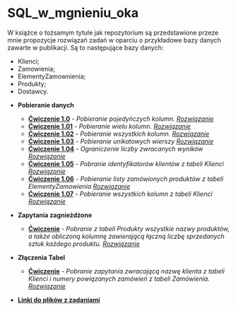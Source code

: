 # SQL_w_mgnieniu_oka

W książce o tożsamym tytule jak repozytorium są przedstawione przeze mnie propozycje rozwiązań zadań w oparciu o przykładowe bazy danych zawarte w publikacji.
Są to następujące bazy danych:
- Klienci;
- Zamowienia;
- ElementyZamownienia;
- Produkty;
- Dostawcy.

* **Pobieranie danych**
  * **[Ćwiczenie 1.0](https://drive.google.com/file/d/1dhSOd7MuOzU5af91krcKmjd8iK8mXv7T/view?usp=sharing)** _- Pobieranie pojedyńczych kolumn._ _[Rozwiązanie](https://drive.google.com/file/d/1AXkTRHiYaR0oqmIXfg9HCzOxmft8s21_/view?usp=sharing)_
  * **[Ćwiczenie 1.01](https://drive.google.com/file/d/1T5W_HosJYtDzAsoEtLBBNEaCa4srNJVS/view?usp=sharing)** _- Pobieranie wielu kolumn._ _[Rozwiązanie](https://drive.google.com/file/d/1hy_00bjcqlXmv9lttnc1KzqxKsYY9C7T/view?usp=sharing)_
  * **[Ćwiczenie 1.02](https://drive.google.com/file/d/1jBANB8DncF6-OZNnjEQq93lYDWVOQsnJ/view?usp=sharing)** _- Pobieranie wszystkich kolumn._ _[Rozwiązanie](https://drive.google.com/file/d/1DnZOfOWPzf7_GAzUY-2VxFCVDMLw_RIS/view?usp=sharing)_
  * **[Ćwiczenie 1.03](https://drive.google.com/file/d/1m_NsZ8frvtWi_HhDh3WS9Gjk0_o8jaQ9/view?usp=sharing)** _- Pobieranie unikatowych wierszy_ _[Rozwiązanie](https://drive.google.com/file/d/1DoeCSt1Qi8LJgfSHSnONy6EVql8BbvAG/view?usp=sharing)_
  * **[Ćwiczenie 1.04](https://drive.google.com/file/d/1A2GPmyz93gurWcaEbtak2VHGpuEBmYyJ/view?usp=sharing)** _- Ograniczenie liczby zwracanych wyników_ _[Rozwiązanie](https://drive.google.com/file/d/1oGFFkkj7Rtl-HF94e7J18TwwYGjPLJco/view?usp=sharing)_
  * **[Ćwiczenie 1.05](https://drive.google.com/file/d/121JLOoRio5dR0ovk0wf-uHUx7UJraXHk/view?usp=sharing)** _- Pobranie identyfikatorów klientów z tabeli Klienci_  _[Rozwiązanie](https://drive.google.com/file/d/1PFS2kRMhLK7MEB86UZ8C2Na-HQ5Pm24g/view?usp=sharing)_
  * **[Ćwiczenie 1.06](https://drive.google.com/file/d/1zkiiKNBghINV8vTZc99bJgCL9Kb6Ru6w/view?usp=sharing)** _- Pobieranie listy zamówionych produktów z tabeli ElementyZamowienia_ _[Rozwiązanie](https://drive.google.com/file/d/12s7Q-aFN99aRMwa43Z2G08ROXDVB4VW4/view?usp=sharing)_
  * **[Ćwiczenie 1.07](https://drive.google.com/file/d/1pS2lgXIZMX-akc-MgAr4wHmN_LyAKCDZ/view?usp=sharing)** _- Pobieranie wszystkich kolumn z tabeli Klienci_ _[Rozwiązanie](https://drive.google.com/file/d/11nl9mTyez8OsLiByynnLcHb4u_IItEVs/view?usp=sharing)_
  
* **Zapytania zagnieżdżone**
  * **[Ćwiczenie](https://drive.google.com/file/d/1Yy0RvNzhOUabLaMKAETC0JAlVR17mUAR/view?usp=sharing)** _- Pobranie z tabeli Produkty wszystkie nazwy produktów, a także obliczoną kolumnę zawierającą łączną liczbę sprzedanych sztuk każdego produktu._ _[Rozwiązanie](https://drive.google.com/file/d/1gfvLrGvVqHThJ_DECSCsmPVIFzbZsvO-/view?usp=sharing)_
* **Złączenia Tabel**
  * **[Ćwiczenie](https://drive.google.com/file/d/1-efKb9nuxTp1reHRMo4_fNFow7x5fuuX/view?usp=sharing)** _- Pobranie zapytania zwracającą nazwę klienta z tabeli Klienci i numery powiązanych zamówień z tabeli Zamówienia._ _[Rozwiązanie](https://drive.google.com/file/d/1YaKIi9lb_R8mxzrExNsAu3ejUxMT3OcE/view?usp=sharing)_
* **[Linki do plików z zadaniami](https://github.com/Raf100cmd/KursGit/tree/master/Baza%20danych%20SQL/SQL%20w%20mgnieniu%20oka)**
